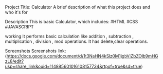 Project Title: Calculator
A brief description of what this project does and who it's for

Description
This is basic Calculator, which includes: #HTML #CSS #JAVASCRIPT

working
It performs basic calculation like addition , subtraction ,
multiplication , division , mod operations. It has delete,clear operations.

Screenshots
Screenshots link: (https://docs.google.com/document/d/1t3NaHN4kSlz0M1jgbViZbZOlb9mHGzL8/edit?usp=share_link&ouid=114885601016108157734&rtpof=true&sd=true)
